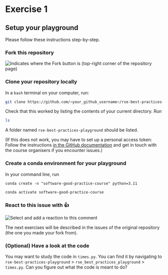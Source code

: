 # Exercise 1

## Setup your playground

Please follow these instructions step-by-step.

### Fork this repository

![Indicates where the Fork button is (top-right corner of the repository page)](https://i.imgur.com/HiBlmrj.png)

### Clone your repository locally

In a `bash` terminal on your computer, run:
```bash
git clone https://github.com/<your_github_username>/rse-best-practices-playground.git
```

Check that this worked by listing the contents of your current directory. Run
```bash
ls
```
A folder named `rse-best-practices-playground` should be listed.

(If this does not work, you may have to set up a personal access token: Follow the instructions [in the GitHub documentation](https://docs.github.com/en/authentication/keeping-your-account-and-data-secure/managing-your-personal-access-tokens#creating-a-fine-grained-personal-access-token) and get in touch with the course organisers if you encounter issues.)

### Create a conda environment for your playground

In your command line, run

```{.bash}
conda create -n "software-good-practice-course" python=3.11 
```
```{.bash}
conda activate software-good-practice-course
```

### React to this issue with :+1:
![Select and add a reaction to this comment](https://user-images.githubusercontent.com/963242/95435873-0bcb4480-094b-11eb-9d37-2fdefdcb8c6f.png)

The next exercises will be described in the issues of the original repository (the one you made your fork from).
### (Optional) Have a look at the code

You may want to study the code in `times.py`. You can find it by navigating to `rse-best-practices-playground` > `rse_best_practices_playground` > `times.py`. Can you figure out what the code is meant to do?
